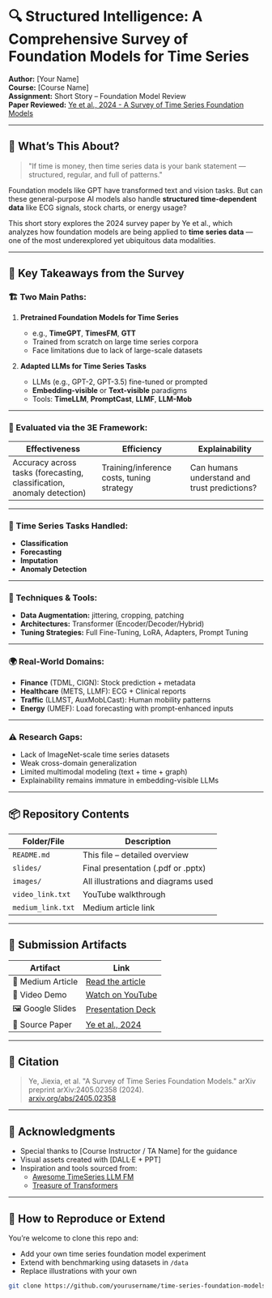 # 🔍 Structured Intelligence: A Comprehensive Survey of Foundation Models for Time Series

**Author:** [Your Name]  
**Course:** [Course Name]  
**Assignment:** Short Story – Foundation Model Review  
**Paper Reviewed:** [Ye et al., 2024 - A Survey of Time Series Foundation Models](https://arxiv.org/pdf/2405.02358)

---

## 🧠 What’s This About?

> "If time is money, then time series data is your bank statement — structured, regular, and full of patterns."

Foundation models like GPT have transformed text and vision tasks. But can these general-purpose AI models also handle **structured time-dependent data** like ECG signals, stock charts, or energy usage?

This short story explores the 2024 survey paper by Ye et al., which analyzes how foundation models are being applied to **time series data** — one of the most underexplored yet ubiquitous data modalities.

---

## 🎯 Key Takeaways from the Survey

### 🏗️ Two Main Paths:
1. **Pretrained Foundation Models for Time Series**  
   - e.g., **TimeGPT**, **TimesFM**, **GTT**  
   - Trained from scratch on large time series corpora  
   - Face limitations due to lack of large-scale datasets

2. **Adapted LLMs for Time Series Tasks**  
   - LLMs (e.g., GPT-2, GPT-3.5) fine-tuned or prompted  
   - **Embedding-visible** or **Text-visible** paradigms  
   - Tools: **TimeLLM**, **PromptCast**, **LLMF**, **LLM-Mob**

---

### 🔁 Evaluated via the 3E Framework:
| Effectiveness | Efficiency | Explainability |
|---------------|------------|----------------|
| Accuracy across tasks (forecasting, classification, anomaly detection) | Training/inference costs, tuning strategy | Can humans understand and trust predictions? |

---

### 🧪 Time Series Tasks Handled:
- **Classification**
- **Forecasting**
- **Imputation**
- **Anomaly Detection**

---

### 🧰 Techniques & Tools:
- **Data Augmentation:** jittering, cropping, patching
- **Architectures:** Transformer (Encoder/Decoder/Hybrid)
- **Tuning Strategies:** Full Fine-Tuning, LoRA, Adapters, Prompt Tuning

---

### 🌍 Real-World Domains:
- **Finance** (TDML, CIGN): Stock prediction + metadata
- **Healthcare** (METS, LLMF): ECG + Clinical reports
- **Traffic** (LLMST, AuxMobLCast): Human mobility patterns
- **Energy** (UMEF): Load forecasting with prompt-enhanced inputs

---

### ⚠️ Research Gaps:
- Lack of ImageNet-scale time series datasets
- Weak cross-domain generalization
- Limited multimodal modeling (text + time + graph)
- Explainability remains immature in embedding-visible LLMs

---

## 📦 Repository Contents

| Folder/File | Description |
|-------------|-------------|
| `README.md` | This file – detailed overview |
| `slides/`   | Final presentation (.pdf or .pptx) |
| `images/`   | All illustrations and diagrams used |
| `video_link.txt` | YouTube walkthrough |
| `medium_link.txt` | Medium article link |

---

## 🔗 Submission Artifacts

| Artifact | Link |
|---------|------|
| 📖 Medium Article | [Read the article](https://medium.com/your-article-url-here) |
| 🎥 Video Demo | [Watch on YouTube](https://youtu.be/GQZ-6vpdrr8) |
| 🖼️ Google Slides | [Presentation Deck](https://docs.google.com/presentation/d/1Jy48ikVGeKdtZZ85QtMONtVPKokTlLRMTxbHDKN2H4s/edit) |
| 📄 Source Paper | [Ye et al., 2024](https://arxiv.org/pdf/2405.02358) |

---

## 🧾 Citation

> Ye, Jiexia, et al. "A Survey of Time Series Foundation Models." arXiv preprint arXiv:2405.02358 (2024).  
> [arxiv.org/abs/2405.02358](https://arxiv.org/abs/2405.02358)

---

## 🙌 Acknowledgments

- Special thanks to [Course Instructor / TA Name] for the guidance  
- Visual assets created with [DALL·E + PPT]  
- Inspiration and tools sourced from:
  - [Awesome TimeSeries LLM FM](https://github.com/start2020/Awesome-TimeSeries-LLM-FM)
  - [Treasure of Transformers](https://github.com/ashishpatel26/Treasure-of-Transformers)

---

## 📌 How to Reproduce or Extend

You’re welcome to clone this repo and:
- Add your own time series foundation model experiment
- Extend with benchmarking using datasets in `/data`
- Replace illustrations with your own

```bash
git clone https://github.com/yourusername/time-series-foundation-models-review.git
